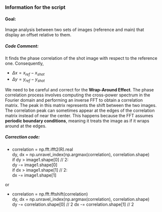 ### Information for the script

#### Goal:
Image analysis between two sets of images (reference and main) that display an offset relative to them.

##### Code Comment:

It finds the phase correlation of the shot image with respect to the reference one. Consequently,
- $\Delta x=x_{ref}-x_{shot}$
- $\Delta y=y_{ref}-y_{shot}$


We need to be careful and correct for the $\textbf{Wrap-Around Effect}$. Τhe phase correlation process involves computing the cross-power spectrum in the Fourier domain and performing an inverse FFT to obtain a correlation matrix. The peak in this matrix represents the shift between the two images. The correlation peak can sometimes appear at the edges of the correlation matrix instead of near the center. This happens because the FFT assumes $\textbf{periodic boundary conditions}$, meaning it treats the image as if it wraps around at the edges.

##### Correction code:

-   correlation = np.fft.ifft2(R).real<br>
    dy, dx = np.unravel_index(np.argmax(correlation), correlation.shape)  
    if dy > image1.shape[0] // 2:<br>
         dy -= image1.shape[0]<br>
    if dx > image1.shape[1] // 2:<br>
        dx -= image1.shape[1]

or

-   correlation = np.fft.fftshift(correlation)<br>
    dy, dx = np.unravel_index(np.argmax(correlation), correlation.shape)  
    dy -= correlation.shape[0] // 2
    dx -= correlation.shape[1] // 2


